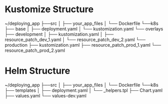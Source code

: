 # Kustomize Structure
~/deploying_app
├──src
│  ├── your_app_files
│  └── Dockerfile
└──k8s
    ├── base
    │   ├── deployment.yaml
    │   └── kustomization.yaml
    └── overlays
        ├── development
        │   ├── kustomization.yaml
        │   ├── resource_patch_dev_1.yaml
        │   └── resource_patch_dev_2.yaml
        └── production
            ├── kustomization.yaml
            ├── resource_patch_prod_1.yaml
            └── resource_patch_prod_2.yaml



# Helm Structure
~/deploying_app
├──src
│  ├── your_app_files
│  └── Dockerfile
└──k8s
   ├── templates
   │   ├── deployment.yaml
   │   └── _helpers.tpl
   ├── Chart.yaml
   ├── values.yaml
   └── values-dev.yaml

